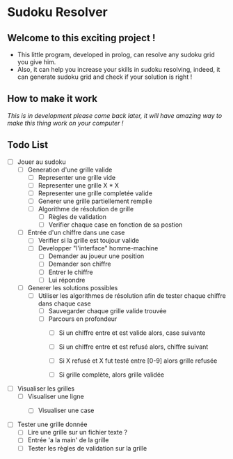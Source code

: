 # Sudoku Resolver

## Welcome to this exciting project !

* This little program, developed in prolog, can resolve any sudoku grid you give him.
* Also, it can help you increase your skills in sudoku resolving, indeed, it can generate sudoku grid and check if your solution is right !

## How to make it work

*This is in development please come back later, it will have amazing way to make this thing work on your computer !*

## Todo List

 - [ ] Jouer au sudoku
	- [ ] Generation d'une grille valide
		- [ ] Representer une grille vide
		- [ ] Representer une grille X * X
		- [ ] Representer une grille completée valide
		- [ ] Generer une grille partiellement remplie
		- [ ] Algorithme de résolution de grille
			- [ ] Règles de validation
			- [ ] Verifier chaque case en fonction de sa postion

	- [ ] Entrée d'un chiffre dans une case
		- [ ] Verifier si la grille est toujour valide
		- [ ] Developper "l'interface" homme-machine
			- [ ] Demander au joueur une position
			- [ ] Demander son chiffre
			- [ ] Entrer le chiffre
			- [ ] Lui répondre

	- [ ] Generer les solutions possibles
		- [ ] Utiliser les algorithmes de résolution afin de tester chaque chiffre dans chaque case
			- [ ] Sauvegarder chaque grille valide trouvée
			- [ ] Parcours en profondeur
				- [ ] Si un chiffre entre et est valide alors, case suivante
				- [ ] Si un chiffre entre et est refusé alors, chiffre suivant
				- [ ] Si X refusé et X fut testé entre [0-9] alors grille refusée
				- [ ] Si grille complète, alors grille validée


- [ ] Visualiser les grilles
	- [ ] Visualiser une ligne
		- [ ] Visualiser une case


- [ ] Tester une grille donnée
	- [ ] Lire une grille sur un fichier texte ?
	- [ ] Entrée 'a la main' de la grille
	- [ ] Tester les règles de validation sur la grille